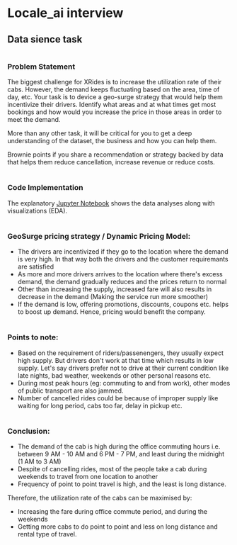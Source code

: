 # Locale_ai interview
## Data sience task
#
### **Problem Statement**

The biggest challenge for XRides is to increase the utilization rate of their cabs. However, the demand keeps fluctuating based on the area, time of day, etc. Your task is to device a geo-surge strategy that would help them incentivize their drivers. Identify what areas and at what times get most bookings and how would you increase the price in those areas in order to
meet the demand.

More than any other task, it will be critical for you to get a deep understanding of the dataset,
the business and how you can help them.

Brownie points if you share a recommendation or strategy backed by data that helps them
reduce cancellation, increase revenue or reduce costs.
#
### **Code Implementation**

The explanatory [Jupyter Notebook](https://github.com/madhukumble/locale_ai) shows the data analyses along with visualizations (EDA).
#
### **GeoSurge pricing strategy / Dynamic Pricing Model:**

* The drivers are incentivized if they go to the location where the demand is very high. In that way both the drivers and the customer requiremants are satisfied
* As more and more drivers arrives to the location where there's excess demand, the demand gradually reduces and the prices return to normal
* Other than increasing the supply, increased fare will also results in decrease in the demand (Making the service run more smoother)
* If the demand is low, offering promotions, discounts, coupons etc. helps to boost up demand. Hence, pricing would benefit the company.
#
### **Points to note:**

* Based on the requirement of riders/passenengers, they usually expect high supply. But drivers don't work at that time which results in low supply. Let's say drivers prefer not to drive at their current condition like late nights, bad weather, weekends or other personal reasons etc.
* During most peak hours (eg: commuting to and from work), other modes of public transport are also jammed.
* Number of cancelled rides could be because of improper supply like waiting for long period, cabs too far, delay in pickup etc.
#
### **Conclusion:**

* The demand of the cab is high during the office commuting hours i.e. between 9 AM - 10 AM and 6 PM - 7 PM, and least during the midnight (1 AM to 3 AM)
* Despite of cancelling rides, most of the people take a cab during weekends to travel from one location to another
* Frequency of point to point travel is high, and the least is long distance.

Therefore, the utilization rate of the cabs can be maximised by:

* Increasing the fare during office commute period, and during the weekends
* Getting more cabs to do point to point and less on long distance and rental type of travel.

